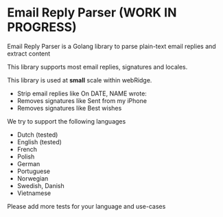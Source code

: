 # Email Reply Parser (WORK IN PROGRESS)
Email Reply Parser is a Golang library to parse plain-text email replies and extract content

This library supports most email replies, signatures and locales.

This library is used at **small** scale within webRidge.

- Strip email replies like On DATE, NAME <EMAIL> wrote:
- Removes signatures like Sent from my iPhone
- Removes signatures like Best wishes

We try to support the following languages
- Dutch (tested)
- English (tested)
- French
- Polish
- German
- Portuguese
- Norwegian
- Swedish, Danish
- Vietnamese


Please add more tests for your language and use-cases 
